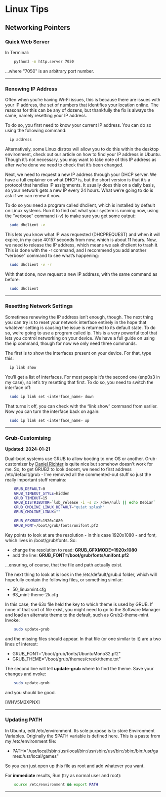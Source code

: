 # Linux Tips


## Networking Pointers

### Quick Web Server

In Terminal:

```bash
    python3 -m http.server 7050
```

...where "7050" is an arbitrary port number.

<hr style="height:2px;border-width:0;color:gray;background-color:gray">




### Renewing IP Address

Often when you’re having Wi-Fi issues, this is because there are issues with your IP address, the set of numbers that identifies your location online. The reasons for this can be any of dozens, but thankfully the fix is always the same, namely resetting your IP address.

To do so, you first need to know your current IP address. You can do so using the following command:

```bash
  ip address
```

Alternatively, some Linux distros will allow you to do this within the desktop environment, check out our article on how to find your IP address in Ubuntu. Though it’s not necessary, you may want to take note of this IP address as after we’re done we need to check that it’s been changed.

Next, we need to request a new IP address through your DHCP server. We have a full explainer on what DHCP is, but the short version is that it’s a protocol that handles IP assignments. It usually does this on a daily basis, so your network gets a new IP every 24 hours. What we’re going to do is ask if we can renew it now.

To do so you need a program called dhclient, which is installed by default on Linux systems. Run it to find out what your system is running now, using the “verbose” command (-v) to make sure you get some output:

```bash
  sudo dhclient -v
```

This lets you know what IP was requested (DHCPREQUEST) and when it will expire, in my case 40157 seconds from now, which is about 11 hours. Now, we need to release the IP address, which means we ask dhclient to trash it. This is done with the -r command, and I recommend you add another “verbose” command to see what’s happening:

```bash
  sudo dhclient -v -r
```

With that done, now request a new IP address, with the same command as before:

```bash
  sudo dhclient
```

<hr style="height:2px;border-width:0;color:gray;background-color:gray">





### Resetting Network Settings

Sometimes renewing the IP address isn’t enough, though. The next thing you can try is to reset your network interface entirely in the hope that whatever setting is causing the issue is returned to its default state. To do so, we’re going to use a program called ip. This is a very powerful tool that lets you control networking on your device. We have a full guide on using the ip command, though for now we only need three commands.

The first is to show the interfaces present on your device. For that, type this:

```bash
  ip link show
```

You’ll get a list of interfaces. For most people it’s the second one (enp0s3 in my case), so let’s try resetting that first. To do so, you need to switch the interface off:

```bash
  sudo ip link set <interface_name> down
```

That turns it off, you can check with the “link show” command from earlier. Now you can turn the interface back on again:

```bash
  sudo ip link set <interface_name> up
```

<hr style="height:2px;border-width:0;color:gray;background-color:gray">




### Grub-Customising

**Updated: 2024-01-21**

Dual-boot systems use GRUB to allow booting to one OS or another. Grub-customizer by [Daniel Richter](https://launchpad.net/~danielrichter2007/+archive/ubuntu/grub-customizer) is quite nice but somehow doesn't work for me. So, to get GRUB2 to look decent, we need to first address /etc/default/grub - I've removed all the commented-out stuff so just the really important stuff remains:

```bash
    GRUB_DEFAULT=0
    GRUB_TIMEOUT_STYLE=hidden
    GRUB_TIMEOUT=15
    GRUB_DISTRIBUTOR=`lsb_release -i -s 2> /dev/null || echo Debian`
    GRUB_CMDLINE_LINUX_DEFAULT="quiet splash"
    GRUB_CMDLINE_LINUX=""

    GRUB_GFXMODE=1920x1080
    GRUB_FONT=/boot/grub/fonts/unifont.pf2
```

Key points to look at are the resolution - in this case 1920x1080 - and font, which lives in /boot/grub/fonts. So:

- change the resolution to read: **GRUB_GFXMODE=1920x1080**
- add the line: **GRUB_FONT=/boot/grub/fonts/unifont.pf2**

...ensuring, of course, that the file and path actually exist.

The next thing to look at is look in the /etc/default/grub.d folder, which will hopefully contain the following files, or something similar:

- 50_linuxmint.cfg
- 63_mint-theme-2k.cfg

In this case, the 63x file held the key to which theme is used by GRUB. If none of that sort of file exist, you might need to go to the Software Manager and load an alternate theme to the default, such as Grub2-theme-mint. Invoke:

```bash
    sudo update-grub
```

 and the missing files should appear. In that file (or one similar to it) are a two lines of interest:
 
- GRUB_FONT="/boot/grub/fonts/UbuntuMono32.pf2"
- GRUB_THEME="/boot/grub/themes/creek/theme.txt"
 
The second line will tell **update-grub** where to find the theme. Save your changes and nvoke:

```bash
    sudo update-grub
```

and you should be good.

[WHV5M3XPNX]

<hr style="height:2px;border-width:0;color:gray;background-color:gray">



### Updating PATH

In Ubuntu, edit /etc/environment. Its sole purpose is to store Environment Variables. Originally the $PATH variable is defined here. This is a paste from my /etc/environment file:

- PATH="/usr/local/sbin:/usr/local/bin:/usr/sbin:/usr/bin:/sbin:/bin:/usr/games:/usr/local/games"

So you can just open up this file as root and add whatever you want.

For **immediate** results, Run (try as normal user and root):

```bash
    source /etc/environment && export PATH
```

<hr style="height:2px;border-width:0;color:gray;background-color:gray">
